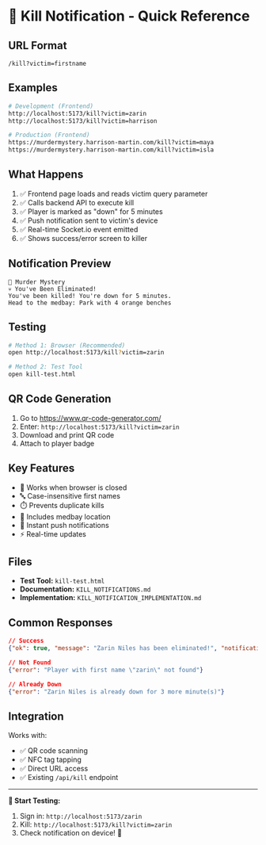 # 🎯 Kill Notification - Quick Reference

## URL Format
```
/kill?victim=firstname
```

## Examples
```bash
# Development (Frontend)
http://localhost:5173/kill?victim=zarin
http://localhost:5173/kill?victim=harrison

# Production (Frontend)
https://murdermystery.harrison-martin.com/kill?victim=maya
https://murdermystery.harrison-martin.com/kill?victim=isla
```

## What Happens
1. ✅ Frontend page loads and reads victim query parameter
2. ✅ Calls backend API to execute kill
3. ✅ Player is marked as "down" for 5 minutes
4. ✅ Push notification sent to victim's device
5. ✅ Real-time Socket.io event emitted
6. ✅ Shows success/error screen to killer

## Notification Preview
```
🔔 Murder Mystery
💀 You've Been Eliminated!
You've been killed! You're down for 5 minutes.
Head to the medbay: Park with 4 orange benches
```

## Testing
```bash
# Method 1: Browser (Recommended)
open http://localhost:5173/kill?victim=zarin

# Method 2: Test Tool
open kill-test.html
```

## QR Code Generation
1. Go to https://www.qr-code-generator.com/
2. Enter: `http://localhost:5173/kill?victim=zarin`
3. Download and print QR code
4. Attach to player badge

## Key Features
- 📱 Works when browser is closed
- 🔤 Case-insensitive first names
- ⏱️ Prevents duplicate kills
- 🏥 Includes medbay location
- 🔔 Instant push notifications
- ⚡ Real-time updates

## Files
- **Test Tool:** `kill-test.html`
- **Documentation:** `KILL_NOTIFICATIONS.md`
- **Implementation:** `KILL_NOTIFICATION_IMPLEMENTATION.md`

## Common Responses
```json
// Success
{"ok": true, "message": "Zarin Niles has been eliminated!", "notificationSent": true}

// Not Found
{"error": "Player with first name \"zarin\" not found"}

// Already Down
{"error": "Zarin Niles is already down for 3 more minute(s)"}
```

## Integration
Works with:
- ✅ QR code scanning
- ✅ NFC tag tapping
- ✅ Direct URL access
- ✅ Existing `/api/kill` endpoint

---

**🚀 Start Testing:**
1. Sign in: `http://localhost:5173/zarin`
2. Kill: `http://localhost:5173/kill?victim=zarin`
3. Check notification on device! 🔔
